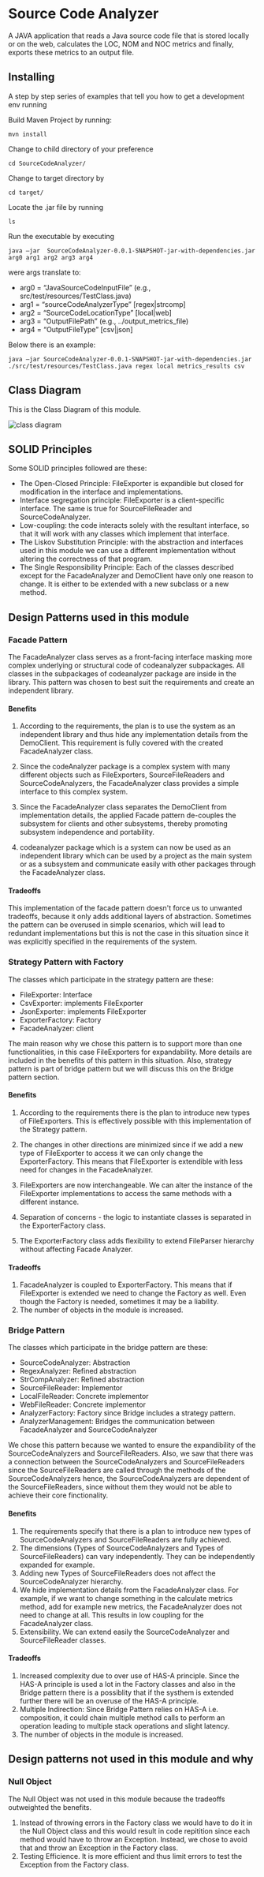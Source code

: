 # Source Code Analyzer 

A JAVA application that reads a Java source code file that is stored locally or on the web, 
calculates the LOC, NOM and NOC metrics and finally, exports these metrics to an output file.

## Installing

A step by step series of examples that tell you how to get a development env running

Build Maven Project by running:

```
mvn install
```

Change to child directory of your preference

```
cd SourceCodeAnalyzer/
```

Change to target directory by

```
cd target/
```

Locate the .jar file by running

```
ls
```

Run the executable by executing
```
java –jar  SourceCodeAnalyzer-0.0.1-SNAPSHOT-jar-with-dependencies.jar arg0 arg1 arg2 arg3 arg4
```
were args translate to: 	
+ arg0 = “JavaSourceCodeInputFile” (e.g., src/test/resources/TestClass.java)
+ arg1 = “sourceCodeAnalyzerType” [regex|strcomp]
+ arg2 = “SourceCodeLocationType” [local|web]
+ arg3 = “OutputFilePath” (e.g., ../output_metrics_file)
+ arg4 = “OutputFileType” [csv|json]

Below there is an example:
```
java –jar SourceCodeAnalyzer-0.0.1-SNAPSHOT-jar-with-dependencies.jar ./src/test/resources/TestClass.java regex local metrics_results csv
```
## Class Diagram
This is the Class Diagram of this module.

![class diagram](images/classDiagram.png "Class Diagram")

## SOLID Principles

Some SOLID principles followed are these:

+ The Open-Closed Principle: FileExporter is expandible but closed for modification in the interface and implementations.
+ Interface segregation principle: FileExporter is a client-specific interface. The same is true for SourceFileReader and SourceCodeAnalyzer.
+ Low-coupling: the code interacts solely with the resultant interface, so that it will work with any classes which implement that interface.
+ The Liskov Substitution Principle: with the abstraction and interfaces used in this module we can use a different implementation without
altering the correctness of that program.
+ The Single Responsibility Principle: Each of the classes described except for the FacadeAnalyzer and DemoClient have only one reason to change.
It is either to be extended with a new subclass or a new method.

## Design Patterns used in this module

### Facade Pattern
The FacadeAnalyzer class serves as a front-facing interface masking more complex underlying or
structural code of codeanalyzer subpackages. All classes in the subpackages of codeanalyzer package are inside in the library.
This pattern was chosen to best suit the requirements and create an independent library.

#### Benefits

1. According to the requirements, the plan is to use the system as an independent library and thus hide any
implementation details from the DemoClient. This requirement is fully covered with the created FacadeAnalyzer class.

2. Since the codeAnalyzer package is a complex system with many different objects such as FileExporters, SourceFileReaders and SourceCodeAnalyzers, the 
FacadeAnalyzer class provides a simple interface to this complex system.

3. Since the FacadeAnalyzer class separates the DemoClient from implementation details, the applied Facade pattern de-couples the subsystem for clients and other
subsystems, thereby promoting subsystem independence and portability.

4. codeanalyzer package which is a system can now be used as an independent library which can be used by a project as the main system or as a subsystem
and communicate easily with other packages through the FacadeAnalyzer class.

#### Tradeoffs

This implementation of the facade pattern doesn't force us to unwanted tradeoffs, because it only adds additional layers of abstraction.
Sometimes the pattern can be overused in simple scenarios, which will lead to redundant implementations but this is not the case in this situation 
since it was explicitly specified in the requirements of the system.

### Strategy Pattern with Factory

The classes which participate in the strategy pattern are these:
+ FileExporter: Interface
+ CsvExporter: implements FileExporter
+ JsonExporter: implements FileExporter
+ ExporterFactory: Factory
+ FacadeAnalyzer: client

The main reason why we chose this pattern is to support more than one functionalities, in this case FileExporters for expandability.
More details are included in the benefits of this pattern in this situation. Also, strategy pattern is part of bridge pattern but we will discuss this
on the Bridge pattern section.

#### Benefits

1. According to the requirements there is the plan to introduce new types of FileExporters. This is effectively possible with this implementation
of the Strategy pattern.

2. The changes in other directions are minimized since if we add a new type of FileExporter to access it we can only
change the ExporterFactory. This means that FileExporter is  extendible with less need for changes in the FacadeAnalyzer.

3. FileExporters are now interchangeable. We can alter the instance of the FileExporter implementations to access the same
methods with a different instance.

4. Separation of concerns - the logic to instantiate classes is separated in the ExporterFactory class.

5. The ExporterFactory class adds flexibility to extend FileParser hierarchy without affecting Facade Analyzer.

#### Tradeoffs

1. FacadeAnalyzer is coupled to ExporterFactory. This means that if FileExporter is extended we need to change the Factory as well. Even though the Factory
is needed, sometimes it may be a liability.
2. The number of objects in the module is increased.

### Bridge Pattern
The classes which participate in the bridge pattern are these:

+ SourceCodeAnalyzer: Abstraction
+ RegexAnalyzer: Refined abstraction
+ StrCompAnalyzer: Refined abstraction
+ SourceFileReader: Implementor
+ LocalFileReader: Concrete implementor
+ WebFileReader: Concrete implementor
+ AnalyzerFactory: Factory since Bridge includes a strategy pattern.
+ AnalyzerManagement: Bridges the communication between FacadeAnalyzer and SourceCodeAnalyzer

We chose this pattern because we wanted to ensure the expandibility of the SourceCodeAnalyzers and SourceFileReaders. Also, we saw that there was a connection
between the SourceCodeAnalyzers and SourceFileReaders since the SourceFileReaders are called through the methods of the SourceCodeAnalyzers hence, the SourceCodeAnalyzers
are dependent of the SourceFileReaders, since without them they would not be able to achieve their core finctionality.

#### Benefits

1. The requirements specify that there is a plan to introduce new types of SourceCodeAnalyzers and SourceFileReaders are fully achieved.
2. The dimensions (Types of SourceCodeAnalyzers and Types of SourceFileReaders) can vary independently. They can be independently expanded for example.
3. Adding new Types of SourceFileReaders does not affect the SourceCodeAnalyzer hierarchy.
4. We hide implementation details from the FacadeAnalyzer class. For example, if we want to change something in the calculate metrics method, add for example new metrics,
the FacadeAnalyzer does not need to change at all. This results in low coupling for the FacadeAnalyzer class.
5. Extensibility. We can extend easily the SourceCodeAnalyzer and SourceFileReader classes.

#### Tradeoffs

1. Increased complexity due to over use of HAS-A principle. Since the HAS-A principle is used a lot in the Factory classes and also in the Bridge pattern
there is a possiblity that if the systhem is extended further there will be an overuse of the HAS-A principle.
2. Multiple Indirection: Since Bridge Pattern relies on HAS-A i.e. composition, it could chain multiple method calls to perform an operation leading to multiple stack operations and slight latency.
3. The number of objects in the module is increased.

## Design patterns not used in this module and why

### Null Object 

The Null Object was not used in this module because the tradeoffs outweighted the benefits. 
1. Instead of throwing errors in the Factory class we would have to do it in the Null Object class and this would result in code repitition
since each method would have to throw an Exception. Instead, we chose to avoid that and throw an Exception in the Factory class.
2. Testing Efficience. It is more efficient and thus limit errors to test the Exception from the Factory class.

